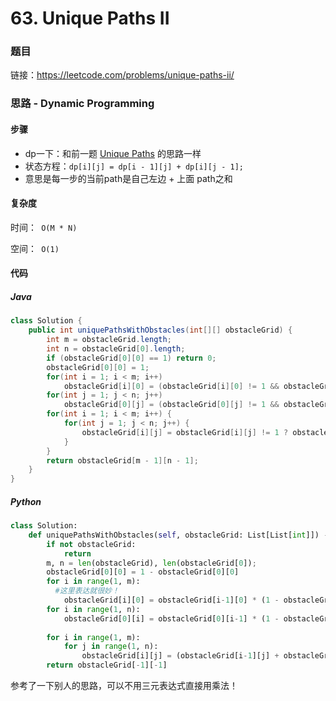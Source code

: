 

# 63. Unique Paths II

### 题目

链接：https://leetcode.com/problems/unique-paths-ii/



### 思路 - Dynamic Programming

#### 步骤

- dp一下：和前一题 [Unique Paths](Solved/62-Unique-Paths/Unique-Paths.md) 的思路一样
- 状态方程：```dp[i][j] = dp[i - 1][j] + dp[i][j - 1];```
- 意思是每一步的当前path是自己左边 + 上面 path之和

  



#### 复杂度

时间：` O(M * N)`

空间：` O(1)` 



#### 代码

##### Java

```java
class Solution {
    public int uniquePathsWithObstacles(int[][] obstacleGrid) {
        int m = obstacleGrid.length;
        int n = obstacleGrid[0].length;
        if (obstacleGrid[0][0] == 1) return 0;
        obstacleGrid[0][0] = 1;
        for(int i = 1; i < m; i++)
            obstacleGrid[i][0] = (obstacleGrid[i][0] != 1 && obstacleGrid[i - 1][0] == 1) ? 1 : 0;
        for(int j = 1; j < n; j++)
            obstacleGrid[0][j] = (obstacleGrid[0][j] != 1 && obstacleGrid[0][j - 1] == 1) ? 1 : 0;
        for(int i = 1; i < m; i++) {
            for(int j = 1; j < n; j++) {
                obstacleGrid[i][j] = obstacleGrid[i][j] != 1 ? obstacleGrid[i - 1][j] + obstacleGrid[i][j - 1] : 0;
            }
        }
        return obstacleGrid[m - 1][n - 1];
    }
}
```



##### Python

```python
class Solution:
    def uniquePathsWithObstacles(self, obstacleGrid: List[List[int]]) -> int:
        if not obstacleGrid:
            return
        m, n = len(obstacleGrid), len(obstacleGrid[0]);
        obstacleGrid[0][0] = 1 - obstacleGrid[0][0]
        for i in range(1, m):
          #这里表达就很妙！
            obstacleGrid[i][0] = obstacleGrid[i-1][0] * (1 - obstacleGrid[i][0]);
        for i in range(1, n):
            obstacleGrid[0][i] = obstacleGrid[0][i-1] * (1 - obstacleGrid[0][i]);
            
        for i in range(1, m):
            for j in range(1, n):
                obstacleGrid[i][j] = (obstacleGrid[i-1][j] + obstacleGrid[i][j-1]) * (1 - obstacleGrid[i][j]);
        return obstacleGrid[-1][-1]
```

参考了一下别人的思路，可以不用三元表达式直接用乘法！
